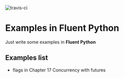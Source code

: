 ![travis-ci](https://travis-ci.com/deevarvar/fluent_python.svg?branch=master)
# Examples in Fluent Python
Just write some examples in **Fluent Python**

## Examples list
* flags in Chapter 17 Concurrency with futures
